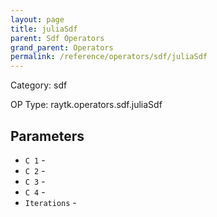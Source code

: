```yaml
---
layout: page
title: juliaSdf
parent: Sdf Operators
grand_parent: Operators
permalink: /reference/operators/sdf/juliaSdf
---
```


Category: sdf

OP Type: raytk.operators.sdf.juliaSdf

## Parameters

* `C 1` - 
* `C 2` - 
* `C 3` - 
* `C 4` - 
* `Iterations` -
